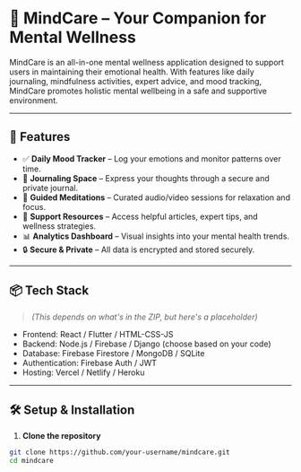 # 🧠 MindCare – Your Companion for Mental Wellness

MindCare is an all-in-one mental wellness application designed to support users in maintaining their emotional health. With features like daily journaling, mindfulness activities, expert advice, and mood tracking, MindCare promotes holistic mental wellbeing in a safe and supportive environment.

---

## 🚀 Features

- ✅ **Daily Mood Tracker** – Log your emotions and monitor patterns over time.
- 📝 **Journaling Space** – Express your thoughts through a secure and private journal.
- 🧘 **Guided Meditations** – Curated audio/video sessions for relaxation and focus.
- 💬 **Support Resources** – Access helpful articles, expert tips, and wellness strategies.
- 📊 **Analytics Dashboard** – Visual insights into your mental health trends.
- 🔒 **Secure & Private** – All data is encrypted and stored securely.

---

## 📦 Tech Stack

> *(This depends on what's in the ZIP, but here's a placeholder)*

- Frontend: React / Flutter / HTML-CSS-JS
- Backend: Node.js / Firebase / Django (choose based on your code)
- Database: Firebase Firestore / MongoDB / SQLite
- Authentication: Firebase Auth / JWT
- Hosting: Vercel / Netlify / Heroku

---

## 🛠️ Setup & Installation

1. **Clone the repository**

```bash
git clone https://github.com/your-username/mindcare.git
cd mindcare
